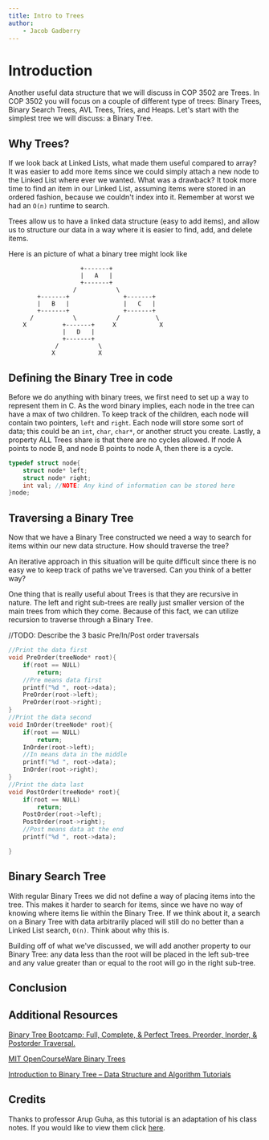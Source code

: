 ```yaml
---
title: Intro to Trees
author:
    - Jacob Gadberry
---
```


# Introduction

Another useful data structure that we will discuss in COP 3502 are Trees. In COP 3502 you will focus on a couple of different type of trees: Binary Trees, Binary Search Trees, AVL Trees, Tries, and Heaps. Let's start with the simplest tree we will discuss: a Binary Tree. 

## Why Trees?

If we look back at Linked Lists, what made them useful compared to array? It was easier to add more items since we could simply attach a new node to the Linked List where ever we wanted. What was a drawback? It took more time to find an item in our Linked List, assuming items were stored in an ordered fashion, because we couldn't index into it. Remember at worst we had an `O(n)` runtime to search.

Trees allow us to have a linked data structure (easy to add items), and allow us to structure our data in a way where it is easier to find, add, and delete items.

Here is an picture of what a binary tree might look like
```
                    +-------+
                    |   A   |
                    +-------+
                  /           \
        +-------+               +-------+           
        |   B   |               |   C   |
        +-------+               +-------+
      /           \           /          \
    X          +-------+     X            X
               |   D   |
               +-------+
             /           \
            X            X
```

## Defining the Binary Tree in code

Before we do anything with binary trees, we first need to set up a way to represent them in C. As the word binary implies, each node in the tree can have a max of two children. To keep track of the children, each node will contain two pointers, `left` and `right`. Each node will store some sort of data; this could be an `int`, `char`, `char*`, or another struct you create. Lastly, a property ALL Trees share is that there are no cycles allowed. If node A points to node B, and node B points to node A, then there is a cycle. 

```c
typedef struct node{
    struct node* left;
    struct node* right;
    int val; //NOTE: Any kind of information can be stored here
}node;
```

## Traversing a Binary Tree

Now that we have a Binary Tree constructed we need a way to search for items within our new data structure. How should traverse the tree? 

An iterative approach in this situation will be quite difficult since there is no easy we to keep track of paths we've traversed. Can you think of a better way?

One thing that is really useful about Trees is that they are recursive in nature. The left and right sub-trees are really just smaller version of the main trees from which they come. Because of this fact, we can utilize recursion to traverse through a Binary Tree.

//TODO: Describe the 3 basic Pre/In/Post order traversals
```c
//Print the data first
void PreOrder(treeNode* root){
	if(root == NULL)
		return;
	//Pre means data first
	printf("%d ", root->data);
	PreOrder(root->left);
	PreOrder(root->right);
}
//Print the data second
void InOrder(treeNode* root){
	if(root == NULL)
		return;
	InOrder(root->left);
	//In means data in the middle
	printf("%d ", root->data);
	InOrder(root->right);
}
//Print the data last
void PostOrder(treeNode* root){
	if(root == NULL)
		return;
	PostOrder(root->left);
	PostOrder(root->right);
	//Post means data at the end
	printf("%d ", root->data);

}
```

## Binary Search Tree

With regular Binary Trees we did not define a way of placing items into the tree. This makes it harder to search for items, since we have no way of knowing where items lie within the Binary Tree. If we think about it, a search on a Binary Tree with data arbitrarily placed will still do no better than a Linked List search, `O(n)`. Think about why this is.

Building off of what we've discussed, we will add another property to our Binary Tree: any data less than the root will be placed in the left sub-tree and any value greater than or equal to the root will go in the right sub-tree. 

## Conclusion



## Additional Resources

[Binary Tree Bootcamp: Full, Complete, & Perfect Trees. Preorder, Inorder, & Postorder Traversal.](https://www.youtube.com/watch?v=BHB0B1jFKQc&t=1033s)

[MIT OpenCourseWare Binary Trees](https://ocw.mit.edu/courses/6-006-introduction-to-algorithms-spring-2020/resources/lecture-6-binary-trees-part-1/)

[Introduction to Binary Tree – Data Structure and Algorithm Tutorials](https://www.geeksforgeeks.org/introduction-to-binary-tree-data-structure-and-algorithm-tutorials/)

## Credits

Thanks to professor Arup Guha, as this tutorial is an adaptation of his class notes. If you would like to view them click [here](https://www.cs.ucf.edu/~dmarino/ucf/transparency/cop3502/lec/BinaryTrees-1.pdf).